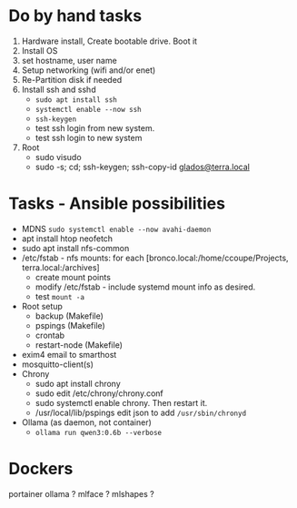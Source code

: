 # Do by hand tasks
1. Hardware install, Create bootable drive. Boot it
2. Install OS
3. set hostname, user name
4. Setup networking (wifi and/or enet)
5. Re-Partition disk if needed
6. Install ssh and sshd
    + `sudo apt install ssh`
    + `systemctl enable --now ssh`
    + `ssh-keygen`
    + test ssh login from new system. 
    + test ssh login to new system
 7. Root
	+ sudo visudo
    + sudo -s; cd; ssh-keygen; ssh-copy-id glados@terra.local
 # Tasks - Ansible possibilities
- MDNS `sudo systemctl enable --now avahi-daemon`
- apt install htop neofetch
- sudo apt install nfs-common
- /etc/fstab - nfs mounts: for each [bronco.local:/home/ccoupe/Projects, terra.local:/archives]
	- create mount points
	- modify /etc/fstab - include systemd mount info as desired.
	- test `mount -a`
- Root setup
	- backup (Makefile)
	- pspings (Makefile)
	- crontab
	- restart-node (Makefile)
- exim4 email to smarthost
- mosquitto-client(s)
- Chrony
	- sudo apt install chrony
	- sudo edit /etc/chrony/chrony.conf
	- sudo systemctl enable chrony. Then restart it.
	- /usr/local/lib/pspings  edit json to add  `/usr/sbin/chronyd`
- Ollama (as daemon, not container)
    *  `ollama run qwen3:0.6b --verbose`
# Dockers
portainer
ollama ?
mlface ?
mlshapes ?
